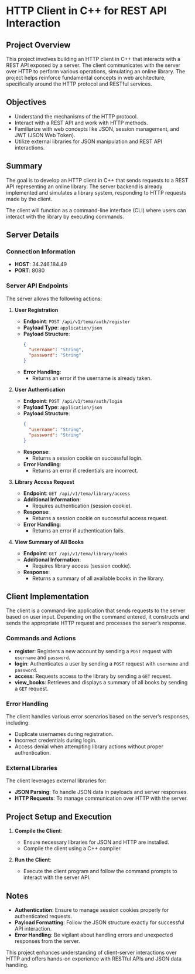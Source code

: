 # HTTP Client in C++ for REST API Interaction

## Project Overview

This project involves building an HTTP client in C++ that interacts with a REST API exposed by a server. The client communicates with the server over HTTP to perform various operations, simulating an online library. The project helps reinforce fundamental concepts in web architecture, specifically around the HTTP protocol and RESTful services.

## Objectives

- Understand the mechanisms of the HTTP protocol.
- Interact with a REST API and work with HTTP methods.
- Familiarize with web concepts like JSON, session management, and JWT (JSON Web Token).
- Utilize external libraries for JSON manipulation and REST API interactions.

## Summary

The goal is to develop an HTTP client in C++ that sends requests to a REST API representing an online library. The server backend is already implemented and simulates a library system, responding to HTTP requests made by the client.

The client will function as a command-line interface (CLI) where users can interact with the library by executing commands.

## Server Details

### Connection Information

- **HOST**: 34.246.184.49
- **PORT**: 8080

### Server API Endpoints

The server allows the following actions:

1. **User Registration**

   - **Endpoint**: `POST /api/v1/tema/auth/register`
   - **Payload Type**: `application/json`
   - **Payload Structure**:
     ```json
     {
       "username": "String",
       "password": "String"
     }
     ```
   - **Error Handling**:
     - Returns an error if the username is already taken.

2. **User Authentication**

   - **Endpoint**: `POST /api/v1/tema/auth/login`
   - **Payload Type**: `application/json`
   - **Payload Structure**:
     ```json
     {
       "username": "String",
       "password": "String"
     }
     ```
   - **Response**:
     - Returns a session cookie on successful login.
   - **Error Handling**:
     - Returns an error if credentials are incorrect.

3. **Library Access Request**

   - **Endpoint**: `GET /api/v1/tema/library/access`
   - **Additional Information**:
     - Requires authentication (session cookie).
   - **Response**:
     - Returns a session cookie on successful access request.
   - **Error Handling**:
     - Returns an error if authentication fails.

4. **View Summary of All Books**

   - **Endpoint**: `GET /api/v1/tema/library/books`
   - **Additional Information**:
     - Requires library access (session cookie).
   - **Response**:
     - Returns a summary of all available books in the library.

## Client Implementation

The client is a command-line application that sends requests to the server based on user input. Depending on the command entered, it constructs and sends the appropriate HTTP request and processes the server’s response.

### Commands and Actions

- **register**: Registers a new account by sending a `POST` request with `username` and `password`.
- **login**: Authenticates a user by sending a `POST` request with `username` and `password`.
- **access**: Requests access to the library by sending a `GET` request.
- **view_books**: Retrieves and displays a summary of all books by sending a `GET` request.

### Error Handling

The client handles various error scenarios based on the server’s responses, including:
- Duplicate usernames during registration.
- Incorrect credentials during login.
- Access denial when attempting library actions without proper authentication.

### External Libraries

The client leverages external libraries for:
- **JSON Parsing**: To handle JSON data in payloads and server responses.
- **HTTP Requests**: To manage communication over HTTP with the server.

## Project Setup and Execution

1. **Compile the Client**:
   - Ensure necessary libraries for JSON and HTTP are installed.
   - Compile the client using a C++ compiler.

2. **Run the Client**:
   - Execute the client program and follow the command prompts to interact with the server API.

## Notes

- **Authentication**: Ensure to manage session cookies properly for authenticated requests.
- **Payload Formatting**: Follow the JSON structure exactly for successful API interaction.
- **Error Handling**: Be vigilant about handling errors and unexpected responses from the server.

This project enhances understanding of client-server interactions over HTTP and offers hands-on experience with RESTful APIs and JSON data handling.

